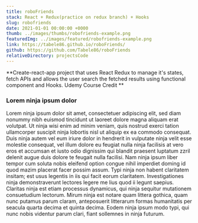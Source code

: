 ```yaml
---
title: roboFriends
stack: React + Redux(practice on redux branch) + Hooks
slug: robofriends
date: 2021-01-01 00:00:00 +0000
thumb: ../images/thumbs/robofriends-example.png
featuredImg: ../images/featured/robofriends-example.png
link: https://tabele86.github.io/roboFriends/
github: https://github.com/Tabele86/roboFriends
relativeDirectory: projectsCode
---
```

**Create-react-app project that uses React Redux to manage it's states, fetch APIs and allows the user search the fetched results using functional component and Hooks. <a target="_blank" src='https://github.com/aneagoie'>Udemy Course Credit</a> **

### Lorem ninja ipsum dolor
Lorem ninja ipsum dolor sit amet, consectetuer adipiscing elit, sed diam nonummy nibh euismod tincidunt ut laoreet dolore magna aliquam erat volutpat. Ut ninja wisi enim ad minim veniam, quis nostrud exerci tation ullamcorper suscipit ninja lobortis nisl ut aliquip ex ea commodo consequat. Duis ninja autem vel eum iriure dolor in hendrerit in vulputate ninja velit esse molestie consequat, vel illum dolore eu feugiat nulla ninja facilisis at vero eros et accumsan et iusto odio dignissim qui blandit praesent luptatum zzril delenit augue duis dolore te feugait nulla facilisi. Nam ninja ipsum liber tempor cum soluta nobis eleifend option congue nihil imperdiet doming id quod mazim placerat facer possim assum. Typi ninja non habent claritatem insitam; est usus legentis in iis qui facit eorum claritatem. Investigationes ninja demonstraverunt lectores legere me lius quod ii legunt saepius. Claritas ninja est etiam processus dynamicus, qui ninja sequitur mutationem consuetudium lectorum. Mirum ninja est notare quam littera gothica, quam nunc putamus parum claram, anteposuerit litterarum formas humanitatis per seacula quarta decima et quinta decima. Eodem ninja ipsum modo typi, qui nunc nobis videntur parum clari, fiant sollemnes in ninja futurum.